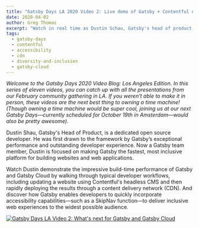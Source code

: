```yaml
---
title: "Gatsby Days LA 2020 Video 2: Live demo of Gatsby + Contentful developer workflow"
date: 2020-04-02
author: Greg Thomas
excerpt: "Watch in real time as Dustin Schau, Gatsby's head of product, updates a fully accessible Gatsby-built site using the Contentful headless CMS and then deploys to a CDN."
tags:
  - gatsby-days
  - contentful
  - accessibility
  - cdn
  - diversity-and-inclusion
  - gatsby-cloud
---
```


_Welcome to the Gatsby Days 2020 Video Blog: Los Angeles Edition. In this series of eleven videos, you can catch up with all the presentations from our February community gathering in LA. If you weren’t able to make it in person, these videos are the next best thing to owning a time machine! (Though owning a time machine would be super cool, joining us at our next Gatsby Days—currently scheduled for October 19th in Amsterdam—would also be pretty awesome)._

Dustin Shau, Gatsby's Head of Product, is a dedicated open source developer. He was first drawn to the framework by Gatsby’s exceptional performance and outstanding developer experience. Now a Gatsby team member, Dustin is focused on making Gatsby the fastest, most inclusive platform for building websites and web applications.

Watch Dustin demonstrate the impressive build-time performance of Gatsby and Gatsby Cloud by walking through typical developer workflows, including updating a website using Contentful's headless CMS and then rapidly deploying the results through a content delivery network (CDN). And discover how Gatsby enables developers to quickly incorporate accessibility capabilities—such as a SkipNav function—to deliver inclusive web experiences to the widest possible audience.

[![Gatsby Days LA Video 2: What's next for Gatsby and Gatsby Cloud](https://res.cloudinary.com/marcomontalbano/image/upload/v1585776287/video_to_markdown/images/youtube--zbR47FqMJYY-c05b58ac6eb4c4700831b2b3070cd403.jpg)](https://www.youtube.com/watch?v=zbR47FqMJYY "Gatsby Days LA Video 2: What's next for Gatsby and Gatsby Cloud")
